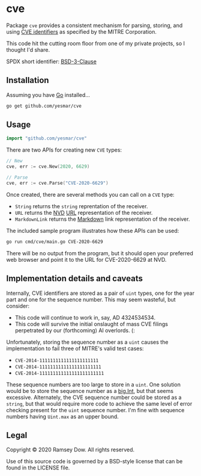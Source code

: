 # cve

Package `cve` provides a consistent mechanism for parsing, storing, and using
[CVE identifiers](https://cve.mitre.org) as specified by the MITRE Corporation.

This code hit the cutting room floor from one of my private projects, so I
thought I'd share.

SPDX short identifier:
[BSD-3-Clause](https://spdx.org/licenses/BSD-3-Clause.html)

## Installation

Assuming you have [Go]() installed&hellip;

```bash
go get github.com/yesmar/cve
```

## Usage

```go
import "github.com/yesmar/cve"
```

There are two APIs for creating new `CVE` types:

```go
// New
cve, err := cve.New(2020, 6629)

// Parse
cve, err := cve.Parse("CVE-2020-6629")
```

Once created, there are several methods you can call on a `CVE` type:

* `String` returns the `string` reprentation of the receiver.
* `URL` returns the [NVD](https://nvd.nist.gov/)
   [URL](https://golang.org/pkg/net/url/) representation of the receiver.
* `MarkdownLink` returns the
   [Markdown](https://daringfireball.net/projects/markdown/)
   link representation of the receiver.

The included sample program illustrates how these APIs can be used:

```bash
go run cmd/cve/main.go CVE-2020-6629
```

There will be no output from the program, but it should open your preferred
web browser and point it to the URL for CVE-2020-6629 at NVD.

## Implementation details and caveats

Internally, CVE identifiers are stored as a pair of `uint` types, one for
the year part and one for the sequence number. This may seem wasteful, but
consider:

* This code will continue to work in, say, AD 4324534534.
* This code will survive the initial onslaught of mass CVE filings
  perpetrated by our (forthcoming) AI overlords. (:

Unfortunately, storing the sequence number as a `uint` causes the
implementation to fail three of MITRE's valid test cases:

* `CVE-2014-1111111111111111111111`
* `CVE-2014-11111111111111111111111`
* `CVE-2014-111111111111111111111111`

These sequence numbers are too large to store in a `uint`. One solution would
be to store the sequence number as a
[big.Int](https://golang.org/pkg/math/big/), but that seems excessive.
Alternately, the CVE sequence number could be stored as a `string`, but that
would require more code to achieve the same level of error checking present
for the `uint` sequence number. I'm fine with sequence numbers having
`Uint.max` as an upper bound.

## Legal

Copyright &copy; 2020 Ramsey Dow. All rights reserved.

Use of this source code is governed by a BSD-style license that can be found in the LICENSE file.
